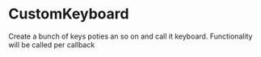 # CustomKeyboard
Create a bunch of keys poties an so on and call it keyboard. Functionality will be called per callback
